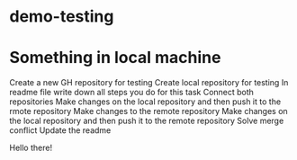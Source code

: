 # demo-testing

# Something in local machine

Create a new GH repository for testing
Create local repository for testing
In readme file write down all steps you do for this task
Connect both repositories
Make changes on the local repository and then push it to the rmote repository
Make changes to the remote repository
Make changes on the local repository and then push it to the remote repository
Solve merge conflict
Update the readme

Hello there!
